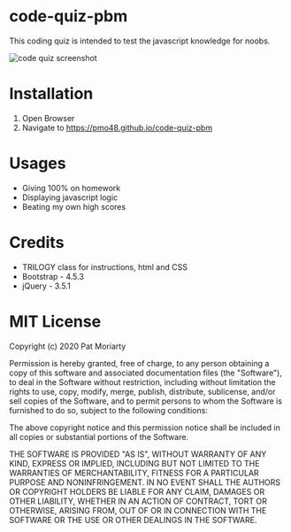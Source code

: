 # code-quiz-pbm

This coding quiz is intended to test the javascript knowledge for noobs. 

![code quiz screenshot](./Assets/images/pwd_gen.png)

# Installation

1. Open Browser
2. Navigate to https://pmo48.github.io/code-quiz-pbm

# Usages

- Giving 100% on homework
- Displaying javascript logic
- Beating my own high scores

# Credits

- TRILOGY class for instructions, html and CSS
- Bootstrap - 4.5.3
- jQuery - 3.5.1

# MIT License

Copyright (c) 2020 Pat Moriarty

Permission is hereby granted, free of charge, to any person obtaining a copy
of this software and associated documentation files (the "Software"), to deal
in the Software without restriction, including without limitation the rights
to use, copy, modify, merge, publish, distribute, sublicense, and/or sell
copies of the Software, and to permit persons to whom the Software is
furnished to do so, subject to the following conditions:

The above copyright notice and this permission notice shall be included in all
copies or substantial portions of the Software.

THE SOFTWARE IS PROVIDED "AS IS", WITHOUT WARRANTY OF ANY KIND, EXPRESS OR
IMPLIED, INCLUDING BUT NOT LIMITED TO THE WARRANTIES OF MERCHANTABILITY,
FITNESS FOR A PARTICULAR PURPOSE AND NONINFRINGEMENT. IN NO EVENT SHALL THE
AUTHORS OR COPYRIGHT HOLDERS BE LIABLE FOR ANY CLAIM, DAMAGES OR OTHER
LIABILITY, WHETHER IN AN ACTION OF CONTRACT, TORT OR OTHERWISE, ARISING FROM,
OUT OF OR IN CONNECTION WITH THE SOFTWARE OR THE USE OR OTHER DEALINGS IN THE
SOFTWARE.
